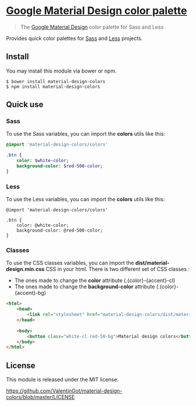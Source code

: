 # [Google Material Design color palette](https://github.com/ValentinGot/material-design-colors)

> The [Google Material Design](https://www.google.com/design/spec/style/color.html) color palette for Sass and Less

Provides quick color palettes for [Sass](http://sass-lang.com/) and [Less](http://lesscss.org/) projects.

## Install

You may install this module via bower or npm.

```
$ bower install material-design-colors
$ npm install material-design-colors
```

## Quick use

### Sass

To use the Sass variables, you can import the **colors** utils like this:

``` sass
@import 'material-design-colors/colors'

.btn {
    color: $white-color;
    background-color: $red-500-color;
}
```

### Less

To use the Less variables, you can import the **colors** utils like this:

``` less
@import 'material-design-colors/colors'

.btn {
    color: @white-color;
    background-color: @red-500-color;
}
```

### Classes

To use the CSS classes variables, you can import the **dist/material-design.min.css** CSS in your html.
There is two different set of CSS classes :
* The ones made to change the **color** attribute (.{color}-{accent}-cl)
* The ones made to change the **background-color** attribute (.{color}-{accent}-bg)

``` html
<html>
    <head>
        <link rel="stylesheet" href="material-design-colors/dist/material-design.min.css" />
    </head>
    
    <body>
        <button class="white-cl red-50-bg">Material design colors</button>
    </body>
</html>
```

## License

This module is released under the MIT license.

https://github.com/ValentinGot/material-design-colors/blob/master/LICENSE